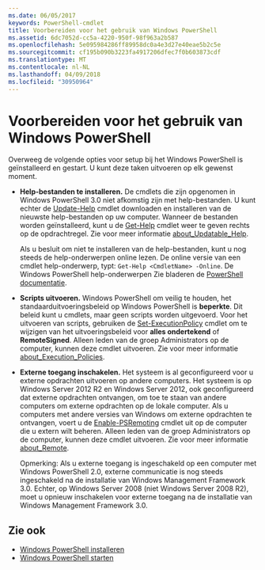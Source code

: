 ```yaml
---
ms.date: 06/05/2017
keywords: PowerShell-cmdlet
title: Voorbereiden voor het gebruik van Windows PowerShell
ms.assetid: 6dc7052d-cc5a-4220-950f-98f963a2b587
ms.openlocfilehash: 5e095984286ff89958dc0a4e3d27e40eae5b2c5e
ms.sourcegitcommit: cf195b090b3223fa4917206dfec7f0b603873cdf
ms.translationtype: MT
ms.contentlocale: nl-NL
ms.lasthandoff: 04/09/2018
ms.locfileid: "30950964"
---
```

# <a name="getting-ready-to-use-windows-powershell"></a>Voorbereiden voor het gebruik van Windows PowerShell
Overweeg de volgende opties voor setup bij het Windows PowerShell is geïnstalleerd en gestart. U kunt deze taken uitvoeren op elk gewenst moment.

- **Help-bestanden te installeren.** De cmdlets die zijn opgenomen in Windows PowerShell 3.0 niet afkomstig zijn met help-bestanden. U kunt echter de [Update-Help](/powershell/module/microsoft.powershell.core/update-help) cmdlet downloaden en installeren van de nieuwste help-bestanden op uw computer. Wanneer de bestanden worden geïnstalleerd, kunt u de [Get-Help](/powershell/module/microsoft.powershell.core/get-help) cmdlet weer te geven rechts op de opdrachtregel. Zie voor meer informatie [about_Updatable_Help](/powershell/module/microsoft.powershell.core/about/about_updatable_help).

    Als u besluit om niet te installeren van de help-bestanden, kunt u nog steeds de help-onderwerpen online lezen. De online versie van een cmdlet help-onderwerp, typt: `Get-Help <CmdletName> -Online`. De Windows PowerShell help-onderwerpen Zie bladeren de [PowerShell documentatie](/powershell/scripting).

- **Scripts uitvoeren.** Windows PowerShell om veilig te houden, het standaarduitvoeringsbeleid op Windows PowerShell is **beperkte**. Dit beleid kunt u cmdlets, maar geen scripts worden uitgevoerd. Voor het uitvoeren van scripts, gebruiken de [Set-ExecutionPolicy](/powershell/module/microsoft.powershell.security/set-executionpolicy) cmdlet om te wijzigen van het uitvoeringsbeleid voor **alles ondertekend** of **RemoteSigned**. Alleen leden van de groep Administrators op de computer, kunnen deze cmdlet uitvoeren. Zie voor meer informatie [about_Execution_Policies](/powershell/module/microsoft.powershell.core/about/about_execution_policies).

- **Externe toegang inschakelen.** Het systeem is al geconfigureerd voor u externe opdrachten uitvoeren op andere computers. Het systeem is op Windows Server 2012 R2 en Windows Server 2012, ook geconfigureerd dat externe opdrachten ontvangen, om toe te staan van andere computers om externe opdrachten op de lokale computer. Als u computers met andere versies van Windows om externe opdrachten te ontvangen, voert u de [Enable-PSRemoting](/powershell/module/microsoft.powershell.core/enable-psremoting) cmdlet uit op de computer die u extern wilt beheren. Alleen leden van de groep Administrators op de computer, kunnen deze cmdlet uitvoeren. Zie voor meer informatie [about_Remote](/powershell/module/microsoft.powershell.core/about/about_remote).

    Opmerking: Als u externe toegang is ingeschakeld op een computer met Windows PowerShell 2.0, externe communicatie is nog steeds ingeschakeld na de installatie van Windows Management Framework 3.0. Echter, op Windows Server 2008 (niet Windows Server 2008 R2), moet u opnieuw inschakelen voor externe toegang na de installatie van Windows Management Framework 3.0.

## <a name="see-also"></a>Zie ook
- [Windows PowerShell installeren](../setup/Installing-Windows-PowerShell.md)
- [Windows PowerShell starten](/powershell/scripting/setup/starting-windows-powershell)